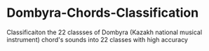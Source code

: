 # Dombyra-Chords-Classification
Classificaiton the 22 classses of Dombyra (Kazakh national musical instrument) chord's sounds into 22 classes with high accuracy
